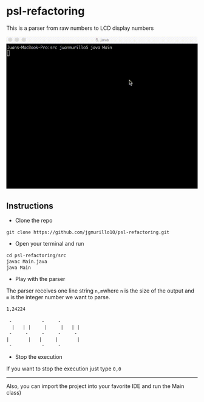 # psl-refactoring
This is a parser from raw numbers to LCD display numbers

![Demo](./demopsl_low.gif)

## Instructions 

* Clone the repo 
```
git clone https://github.com/jgmurillo10/psl-refactoring.git
```

* Open your terminal and run

```
cd psl-refactoring/src
javac Main.java
java Main

```

* Play with the parser

The parser receives one line string `n,m`where `n` is the size of the output and `m` is the integer number we want to parse.

```
1,24224

 -           -     -
  |   | |     |     |   | |
 -     -     -     -     -
|       |   |     |       |
 -           -     -

```

* Stop the execution

If you want to stop the execution just type `0,0`

<hr>

Also, you can import the project into your favorite IDE and run the Main class)